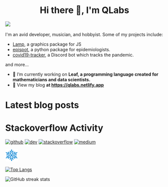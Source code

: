 <h1 align="center">Hi there 👋, I'm QLabs </h1>
<img src="https://i.ibb.co/mbr1j6p/Qlabs.png" width="1000px">

I'm an avid developer, musician, and hobbyist. Some of my projects include:
 - [Lamp](https://github.com/Quantalabs/Lamp), a graphics package for JS
- [epispot](https://github.com/epispot/epispot), a python package for epidemiologists. 
- [covid19-tracker](https://github.com/epispot/covid19-tracker), a Discord bot which tracks the pandemic.

and more...

- 🔭 I’m currently working on **Leaf, a programming language created for mathematicians and data scientists.**
- 📜 View my blog **at https://qlabs.netlify.app**

# Latest blog posts
<!-- BLOG-POST-LIST:START -->
<!-- BLOG-POST-LIST:END -->

# Stackoverflow Activity
<!-- STACKOVERFLOW:START -->
<!-- STACKOVERFLOW:END -->

[<img src='https://cdn.jsdelivr.net/npm/simple-icons@3.0.1/icons/github.svg' alt='github' height='40'>](https://github.com/Quantalabs)  [<img src='https://cdn.jsdelivr.net/npm/simple-icons@3.0.1/icons/dev-dot-to.svg' alt='dev' height='40'>](https://dev.to/Quantalabs)  [<img src='https://cdn.jsdelivr.net/npm/simple-icons@3.0.1/icons/stackoverflow.svg' alt='stackoverflow' height='40'>](https://stackoverflow.com/users/13753505)  [<img src='https://cdn.jsdelivr.net/npm/simple-icons@3.0.1/icons/medium.svg' alt='medium' height='40'>](https://qlabs.medium.com)  

<a href='https://archiveprogram.github.com/'><img src='https://raw.githubusercontent.com/acervenky/animated-github-badges/master/assets/acbadge.gif' width='40' height='40'></a> 

[![Top Langs](https://github-readme-stats.vercel.app/api/top-langs/?username=Quantalabs&layout=compact)](https://github.com/anuraghazra/github-readme-stats) 

![GitHub streak stats](https://github-readme-streak-stats.herokuapp.com/?user=Quantalabs)  
